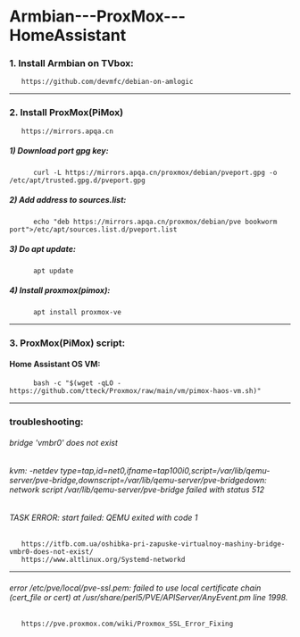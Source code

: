 # Armbian---ProxMox---HomeAssistant




### 1. Install Armbian on TVbox:
       https://github.com/devmfc/debian-on-amlogic

** **

### 2. Install ProxMox(PiMox)
       https://mirrors.apqa.cn

#####  1) Download port gpg key:
          curl -L https://mirrors.apqa.cn/proxmox/debian/pveport.gpg -o /etc/apt/trusted.gpg.d/pveport.gpg

#####  2) Add address to sources.list:
          echo "deb https://mirrors.apqa.cn/proxmox/debian/pve bookworm port">/etc/apt/sources.list.d/pveport.list

#####  3) Do apt update:
          apt update

#####  4) Install proxmox(pimox):
          apt install proxmox-ve
** **

### 3. ProxMox(PiMox) script:
####   Home Assistant OS VM:
          bash -c "$(wget -qLO - https://github.com/tteck/Proxmox/raw/main/vm/pimox-haos-vm.sh)"

** **

### troubleshooting:

###### bridge 'vmbr0' does not exist
###### kvm: -netdev type=tap,id=net0,ifname=tap100i0,script=/var/lib/qemu-server/pve-bridge,downscript=/var/lib/qemu-server/pve-bridgedown: network script /var/lib/qemu-server/pve-bridge failed with status 512
###### TASK ERROR: start failed: QEMU exited with code 1
       https://itfb.com.ua/oshibka-pri-zapuske-virtualnoy-mashiny-bridge-vmbr0-does-not-exist/
       https://www.altlinux.org/Systemd-networkd
---
###### error /etc/pve/local/pve-ssl.pem: failed to use local certificate chain (cert_file or cert) at /usr/share/perl5/PVE/APIServer/AnyEvent.pm line 1998.

       https://pve.proxmox.com/wiki/Proxmox_SSL_Error_Fixing
